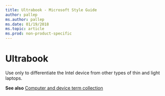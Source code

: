 ```yaml
---
title: Ultrabook - Microsoft Style Guide
author: pallep
ms.author: pallep
ms.date: 01/19/2018
ms.topic: article
ms.prod: non-product-specific
---
```


# Ultrabook

Use only to differentiate the Intel device from other types of thin and light laptops.

**See also** [Computer and device term collection](~/a-z-word-list-term-collections/term-collections/computer-device-terms.md)
